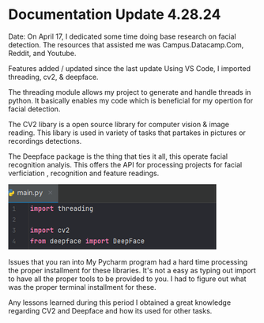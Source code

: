 # Documentation Update 4.28.24

Date: 
On April 17, I dedicated some time doing base research on facial detection. The resources that assisted me was Campus.Datacamp.Com, Reddit, and Youtube. 

Features added / updated since the last update
Using VS Code, I imported threading, cv2, & deepface. 

The threading module allows my project to generate and handle threads in python. It basically enables my code which is beneficial for my opertion for facial detection. 

The CV2 libary is a open source library for computer vision & image reading. This libary is used in variety of tasks that partakes in pictures or recordings detections. 

The Deepface package is the thing that ties it all, this operate facial recognition analyis. This offers the API for processing projects for facial verficiation , recognition and feature readings. 

![alt text](image.png)

Issues that you ran into
My Pycharm program had a hard time processing the proper installment for these libraries. It's not a easy as typing out import to have all the proper tools to be provided to you. I had to figure out what was the proper terminal installment for these. 

Any lessons learned during this period
I obtained a great knowledge regarding CV2 and Deepface and how its used for other tasks. 
 
